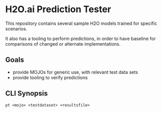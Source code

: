 # H2O.ai Prediction Tester

This repository contains several sample H2O models trained for specific scenarios.

It also has a tooling to perform predictions, in order to have baseline for comparisons of changed or alternate implementations.


## Goals

- provide MOJOs for generic use, with relevant test data sets
- provide tooling to verify predictions

## CLI Synopsis

```
pt <mojo> <testdataset> <resultsfile>
```
